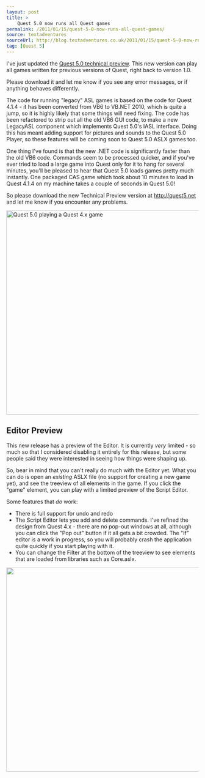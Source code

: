```yaml
---
layout: post
title: >
    Quest 5.0 now runs all Quest games
permalink: /2011/01/15/quest-5-0-now-runs-all-quest-games/
source: textadventures
sourceUrl: http://blog.textadventures.co.uk/2011/01/15/quest-5-0-now-runs-all-quest-games/
tag: [Quest 5]
---
```

I've just updated the <a href="http://quest5.net">Quest 5.0 technical preview</a>. This new version can play all games written for previous versions of Quest, right back to version 1.0.

Please download it and let me know if you see any error messages, or if anything behaves differently.

The code for running "legacy" ASL games is based on the code for Quest 4.1.4 - it has been converted from VB6 to VB.NET 2010, which is quite a jump, so it is highly likely that some things will need fixing. The code has been refactored to strip out all the old VB6 GUI code, to make a new LegacyASL component which implements Quest 5.0's IASL interface. Doing this has meant adding support for pictures and sounds to the Quest 5.0 Player, so these features will be coming soon to Quest 5.0 ASLX games too.

One thing I've found is that the new .NET code is significantly faster than the old VB6 code. Commands seem to be processed quicker, and if you've ever tried to load a large game into Quest only for it to hang for several minutes, you'll be pleased to hear that Quest 5.0 loads games pretty much instantly. One packaged CAS game which took about 10 minutes to load in Quest 4.1.4 on my machine takes a couple of seconds in Quest 5.0!

So please download the new Technical Preview version at <a href="http://quest5.net">http://quest5.net</a> and let me know if you encounter any problems.

<a href="/images/2011/textadventuresblog.files.wordpress.com-2011-01-quest5.png"><img class="alignnone size-full wp-image-179" title="Quest 5.0 playing a Quest 4.x game" src="/images/2011/textadventuresblog.files.wordpress.com-2011-01-quest5.png" alt="Quest 5.0 playing a Quest 4.x game" width="578" height="534" /></a>
<h2>Editor Preview</h2>
This new release has a preview of the Editor. It is currently <em>very</em> limited - so much so that I considered disabling it entirely for this release, but some people said they were interested in seeing how things were shaping up.

So, bear in mind that you can't really do much with the Editor yet. What you can do is open an <em>existing</em> ASLX file (no support for creating a new game yet), and see the treeview of all elements in the game. If you click the "game" element, you can play with a limited preview of the Script Editor.

Some features that <em>do</em> work:
<ul>
	<li>There is full support for undo and redo</li>
	<li>The Script Editor lets you add and delete commands. I've refined the design from Quest 4.x - there are no pop-out windows at all, although you can click the "Pop out" button if it all gets a bit crowded. The "If" editor is a work in progress, so you will probably crash the application quite quickly if you start playing with it.</li>
	<li>You can change the Filter at the bottom of the treeview to see elements that are loaded from libraries such as Core.aslx.</li>
</ul>
<a href="/images/2011/textadventuresblog.files.wordpress.com-2011-01-quest5editor.png"><img class="alignnone size-full wp-image-183" title="Quest 5.0 Editor Preview" src="/images/2011/textadventuresblog.files.wordpress.com-2011-01-quest5editor.png" alt="" width="578" height="534" /></a>